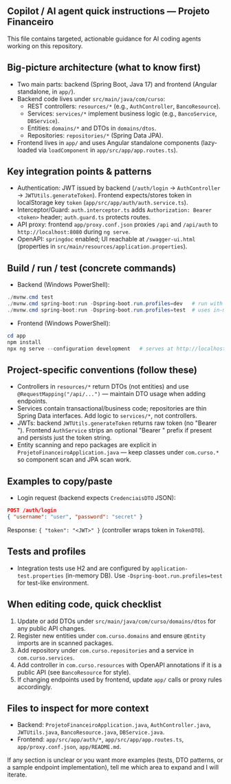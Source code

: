 ## Copilot / AI agent quick instructions — Projeto Financeiro

This file contains targeted, actionable guidance for AI coding agents working on this repository.

## Big-picture architecture (what to know first)
- Two main parts: backend (Spring Boot, Java 17) and frontend (Angular standalone, in `app/`).
- Backend code lives under `src/main/java/com/curso`:
	- REST controllers: `resources/*` (e.g., `AuthController`, `BancoResource`).
	- Services: `services/*` implement business logic (e.g., `BancoService`, `DBService`).
	- Entities: `domains/*` and DTOs in `domains/dtos`.
	- Repositories: `repositories/*` (Spring Data JPA).
- Frontend lives in `app/` and uses Angular standalone components (lazy-loaded via `loadComponent` in `app/src/app/app.routes.ts`).

## Key integration points & patterns
- Authentication: JWT issued by backend (`/auth/login` → `AuthController` → `JWTUtils.generateToken`). Frontend expects/stores token in localStorage key `token` (`app/src/app/auth/auth.service.ts`).
- Interceptor/Guard: `auth.interceptor.ts` adds `Authorization: Bearer <token>` header; `auth.guard.ts` protects routes.
- API proxy: frontend `app/proxy.conf.json` proxies `/api` and `/api/auth` to `http://localhost:8080` during `ng serve`.
- OpenAPI: `springdoc` enabled; UI reachable at `/swagger-ui.html` (properties in `src/main/resources/application.properties`).

## Build / run / test (concrete commands)
- Backend (Windows PowerShell):
```powershell
./mvnw.cmd test
./mvnw.cmd spring-boot:run -Dspring-boot.run.profiles=dev   # run with PostgreSQL settings
./mvnw.cmd spring-boot:run -Dspring-boot.run.profiles=test  # uses in-memory H2 (default in repo)
```
- Frontend (Windows PowerShell):
```powershell
cd app
npm install
npx ng serve --configuration development   # serves at http://localhost:4200 and uses proxy.conf.json
```

## Project-specific conventions (follow these)
- Controllers in `resources/*` return DTOs (not entities) and use `@RequestMapping("/api/...")` — maintain DTO usage when adding endpoints.
- Services contain transactional/business code; repositories are thin Spring Data interfaces. Add logic to `services/*`, not controllers.
- JWTs: backend `JWTUtils.generateToken` returns raw token (no "Bearer "). Frontend `AuthService` strips an optional "Bearer " prefix if present and persists just the token string.
- Entity scanning and repo packages are explicit in `ProjetoFinanceiroApplication.java` — keep classes under `com.curso.*` so component scan and JPA scan work.

## Examples to copy/paste
- Login request (backend expects `CredenciaisDTO` JSON):
```json
POST /auth/login
{ "username": "user", "password": "secret" }
```
Response: `{ "token": "<JWT>" }` (controller wraps token in `TokenDTO`).

## Tests and profiles
- Integration tests use H2 and are configured by `application-test.properties` (in-memory DB). Use `-Dspring-boot.run.profiles=test` for test-like environment.

## When editing code, quick checklist
1. Update or add DTOs under `src/main/java/com/curso/domains/dtos` for any public API changes.
2. Register new entities under `com.curso.domains` and ensure `@Entity` imports are in scanned packages.
3. Add repository under `com.curso.repositories` and a service in `com.curso.services`.
4. Add controller in `com.curso.resources` with OpenAPI annotations if it is a public API (see `BancoResource` for style).
5. If changing endpoints used by frontend, update `app/` calls or proxy rules accordingly.

## Files to inspect for more context
- Backend: `ProjetoFinanceiroApplication.java`, `AuthController.java`, `JWTUtils.java`, `BancoResource.java`, `DBService.java`.
- Frontend: `app/src/app/auth/*`, `app/src/app/app.routes.ts`, `app/proxy.conf.json`, `app/README.md`.

If any section is unclear or you want more examples (tests, DTO patterns, or a sample endpoint implementation), tell me which area to expand and I will iterate.

